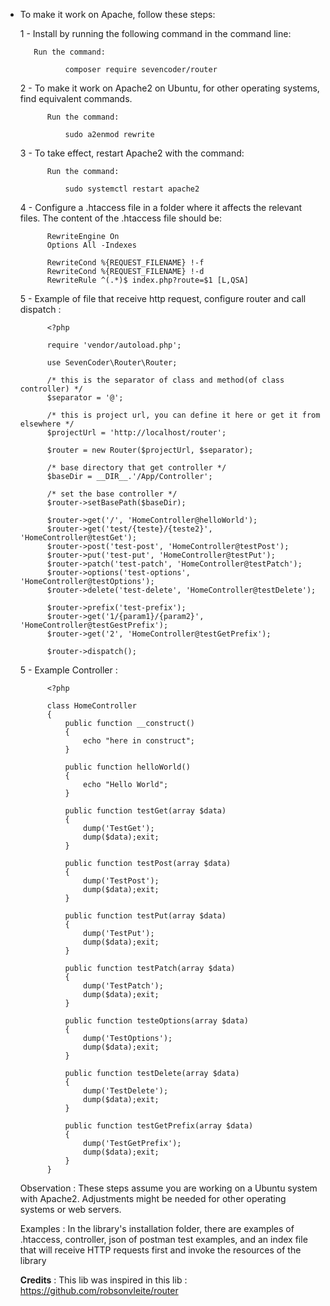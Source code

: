 - To make it work on Apache, follow these steps:

    1 - Install by running the following command in the command line:
        
         Run the command:
                
                composer require sevencoder/router
        
    2 - To make it work on Apache2 on Ubuntu, for other operating systems, find equivalent commands.
            
            Run the command:
                
                sudo a2enmod rewrite

    3 - To take effect, restart Apache2 with the command:

            Run the command:
            
                sudo systemctl restart apache2
                
    4 - Configure a .htaccess file in a folder where it affects the relevant files. The content of the 
    .htaccess file should be:
    
            RewriteEngine On
            Options All -Indexes
            
            RewriteCond %{REQUEST_FILENAME} !-f
            RewriteCond %{REQUEST_FILENAME} !-d
            RewriteRule ^(.*)$ index.php?route=$1 [L,QSA] 
            
    5 - Example of file that receive http request, configure router and call dispatch :
    
            <?php
            
            require 'vendor/autoload.php';
            
            use SevenCoder\Router\Router;
            
            /* this is the separator of class and method(of class controller) */
            $separator = '@';
            
            /* this is project url, you can define it here or get it from elsewhere */
            $projectUrl = 'http://localhost/router';
            
            $router = new Router($projectUrl, $separator);
            
            /* base directory that get controller */
            $baseDir = __DIR__.'/App/Controller';
            
            /* set the base controller */
            $router->setBasePath($baseDir);
            
            $router->get('/', 'HomeController@helloWorld');
            $router->get('test/{teste}/{teste2}', 'HomeController@testGet');
            $router->post('test-post', 'HomeController@testPost');
            $router->put('test-put', 'HomeController@testPut');
            $router->patch('test-patch', 'HomeController@testPatch');
            $router->options('test-options', 'HomeController@testOptions');
            $router->delete('test-delete', 'HomeController@testDelete');
                        
            $router->prefix('test-prefix');
            $router->get('1/{param1}/{param2}', 'HomeController@testGestPrefix');
            $router->get('2', 'HomeController@testGetPrefix');
            
            $router->dispatch();
            
     5 - Example Controller :
            
            <?php
                      
            class HomeController
            {
                public function __construct()
                {
                    echo "here in construct";
                }
            
                public function helloWorld()
                {
                    echo "Hello World";
                }
            
                public function testGet(array $data)
                {
                    dump('TestGet');
                    dump($data);exit;
                }
            
                public function testPost(array $data)
                {
                    dump('TestPost');
                    dump($data);exit;
                }
            
                public function testPut(array $data)
                {
                    dump('TestPut');
                    dump($data);exit;
                }
            
                public function testPatch(array $data)
                {
                    dump('TestPatch');
                    dump($data);exit;
                }
            
                public function testeOptions(array $data)
                {
                    dump('TestOptions');
                    dump($data);exit;
                }
            
                public function testDelete(array $data)
                {
                    dump('TestDelete');
                    dump($data);exit;
                }
            
                public function testGetPrefix(array $data)
                {
                    dump('TestGetPrefix');
                    dump($data);exit;
                }
            }

        
    Observation : These steps assume you are working on a Ubuntu system with Apache2. Adjustments might 
    be needed for other operating systems or web servers.
    
    Examples : In the library's installation folder, there are examples of .htaccess, controller, 
    json of postman test examples, and an index file that will receive HTTP requests first and invoke 
    the resources of the library
    
    **Credits** :
    This lib was inspired in this lib : https://github.com/robsonvleite/router
    